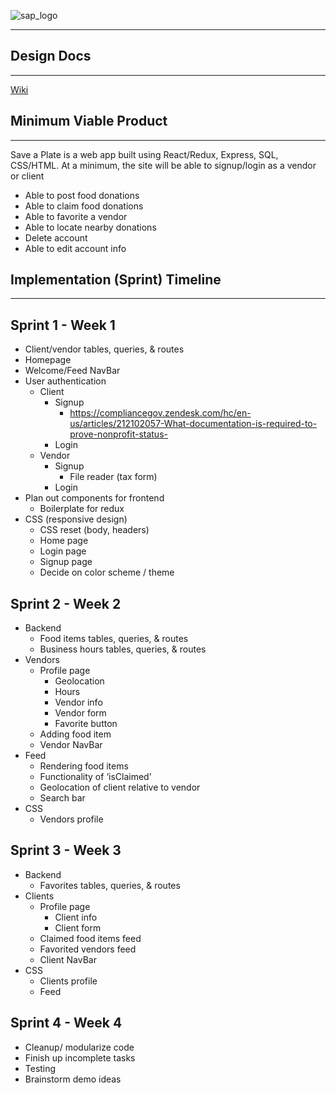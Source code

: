 ![sap_logo](https://user-images.githubusercontent.com/22200791/55772723-73a18600-5a5b-11e9-9080-bc5f715a1778.png)

---

## Design Docs

---
[Wiki](https://github.com/jerquinigo/SaveAPlate/wiki)


## Minimum Viable Product

---

Save a Plate is a web app built using React/Redux, Express, SQL, CSS/HTML. At a minimum, the site will be able to
signup/login as a vendor or client

- Able to post food donations
- Able to claim food donations
- Able to favorite a vendor
- Able to locate nearby donations
- Delete account
- Able to edit account info

## Implementation (Sprint) Timeline

---

## Sprint 1 - Week 1

- Client/vendor tables, queries, & routes
- Homepage
- Welcome/Feed NavBar
- User authentication
  - Client
    - Signup
      - https://compliancegov.zendesk.com/hc/en-us/articles/212102057-What-documentation-is-required-to-prove-nonprofit-status-
    - Login
  - Vendor
    - Signup
      - File reader (tax form)
    - Login
- Plan out components for frontend
  - Boilerplate for redux
- CSS (responsive design)
  - CSS reset (body, headers)
  - Home page
  - Login page
  - Signup page
  - Decide on color scheme / theme

## Sprint 2 - Week 2

- Backend
  - Food items tables, queries, & routes
  - Business hours tables, queries, & routes
- Vendors
  - Profile page
    - Geolocation
    - Hours
    - Vendor info
    - Vendor form
    - Favorite button
  - Adding food item
  - Vendor NavBar
- Feed
  - Rendering food items
  - Functionality of ‘isClaimed’
  - Geolocation of client relative to vendor
  - Search bar
- CSS
  - Vendors profile

## Sprint 3 - Week 3

- Backend
  - Favorites tables, queries, & routes
- Clients
  - Profile page
    - Client info
    - Client form
  - Claimed food items feed
  - Favorited vendors feed
  - Client NavBar
- CSS
  - Clients profile
  - Feed

## Sprint 4 - Week 4

- Cleanup/ modularize code
- Finish up incomplete tasks
- Testing
- Brainstorm demo ideas
